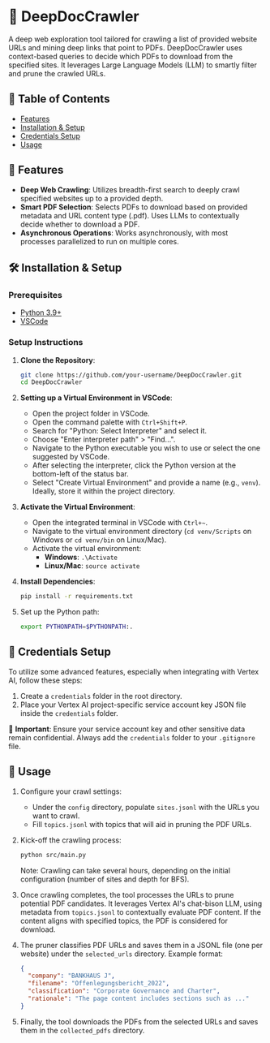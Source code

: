 # 📜 DeepDocCrawler 
A deep web exploration tool tailored for crawling a list of provided website URLs and mining deep links that point to PDFs. DeepDocCrawler uses context-based queries to decide which PDFs to download from the specified sites. It leverages Large Language Models (LLM) to smartly filter and prune the crawled URLs.

## 📌 Table of Contents
- [Features](#features)
- [Installation & Setup](#installation--setup)
- [Credentials Setup](#credentials-setup)
- [Usage](#usage)

## 🌟 Features

- **Deep Web Crawling**: Utilizes breadth-first search to deeply crawl specified websites up to a provided depth.
- **Smart PDF Selection**: Selects PDFs to download based on provided metadata and URL content type (.pdf). Uses LLMs to contextually decide whether to download a PDF.
- **Asynchronous Operations**: Works asynchronously, with most processes parallelized to run on multiple cores.

## 🛠 Installation & Setup

### Prerequisites
- [Python 3.9+](https://www.python.org/downloads/)
- [VSCode](https://code.visualstudio.com/)

### Setup Instructions
1. **Clone the Repository**:
    ```bash
    git clone https://github.com/your-username/DeepDocCrawler.git
    cd DeepDocCrawler
    ```

2. **Setting up a Virtual Environment in VSCode**:
    - Open the project folder in VSCode.
    - Open the command palette with `Ctrl+Shift+P`.
    - Search for "Python: Select Interpreter" and select it.
    - Choose "Enter interpreter path" > "Find...".
    - Navigate to the Python executable you wish to use or select the one suggested by VSCode.
    - After selecting the interpreter, click the Python version at the bottom-left of the status bar.
    - Select "Create Virtual Environment" and provide a name (e.g., `venv`). Ideally, store it within the project directory.

3. **Activate the Virtual Environment**:
    - Open the integrated terminal in VSCode with `Ctrl+~`.
    - Navigate to the virtual environment directory (`cd venv/Scripts` on Windows or `cd venv/bin` on Linux/Mac).
    - Activate the virtual environment:
        - **Windows**: `.\Activate`
        - **Linux/Mac**: `source activate`

4. **Install Dependencies**:
    ```bash
    pip install -r requirements.txt
    ```

5. Set up the Python path:
    ```bash
    export PYTHONPATH=$PYTHONPATH:.
    ```

## 🔐 Credentials Setup

To utilize some advanced features, especially when integrating with Vertex AI, follow these steps:

1. Create a `credentials` folder in the root directory.
2. Place your Vertex AI project-specific service account key JSON file inside the `credentials` folder.

🚫 **Important**: Ensure your service account key and other sensitive data remain confidential. Always add the `credentials` folder to your `.gitignore` file.

## 🚀 Usage

1. Configure your crawl settings:
    - Under the `config` directory, populate `sites.jsonl` with the URLs you want to crawl.
    - Fill `topics.jsonl` with topics that will aid in pruning the PDF URLs.

2. Kick-off the crawling process:
    ```bash
    python src/main.py
    ```
    Note: Crawling can take several hours, depending on the initial configuration (number of sites and depth for BFS).

3. Once crawling completes, the tool processes the URLs to prune potential PDF candidates. It leverages Vertex AI's chat-bison LLM, using metadata from `topics.jsonl` to contextually evaluate PDF content. If the content aligns with specified topics, the PDF is considered for download.

4. The pruner classifies PDF URLs and saves them in a JSONL file (one per website) under the `selected_urls` directory. Example format:
    ```json
    {
      "company": "BANKHAUS J",
      "filename": "Offenlegungsbericht_2022",
      "classification": "Corporate Governance and Charter",
      "rationale": "The page content includes sections such as ..."
    }
    ```

5. Finally, the tool downloads the PDFs from the selected URLs and saves them in the `collected_pdfs` directory.
